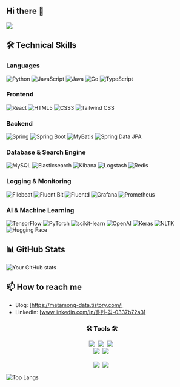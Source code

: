 ## Hi there 👋


<a href="https://hhpluscertificateofcompletion.oopy.io/">
  <img src="https://static.spartacodingclub.kr/hanghae99/plus/completion/badge_black.svg" />
</a>



## 🛠 Technical Skills
### Languages
![Python](https://img.shields.io/badge/-Python-3776AB?style=flat-square&logo=Python&logoColor=white)
![JavaScript](https://img.shields.io/badge/-JavaScript-F7DF1E?style=flat-square&logo=JavaScript&logoColor=black)
![Java](https://img.shields.io/badge/-Java-007396?style=flat-square&logo=Java&logoColor=white)
![Go](https://img.shields.io/badge/-Go-00ADD8?style=flat-square&logo=Go&logoColor=white)
![TypeScript](https://img.shields.io/badge/-TypeScript-3178C6?style=flat-square&logo=TypeScript&logoColor=white)

### Frontend
![React](https://img.shields.io/badge/-React-61DAFB?style=flat-square&logo=React&logoColor=black)
![HTML5](https://img.shields.io/badge/-HTML5-E34F26?style=flat-square&logo=HTML5&logoColor=white)
![CSS3](https://img.shields.io/badge/-CSS3-1572B6?style=flat-square&logo=CSS3&logoColor=white)
![Tailwind CSS](https://img.shields.io/badge/-Tailwind%20CSS-38B2AC?style=flat-square&logo=Tailwind-CSS&logoColor=white)

### Backend
![Spring](https://img.shields.io/badge/-Spring-6DB33F?style=flat-square&logo=Spring&logoColor=white)
![Spring Boot](https://img.shields.io/badge/-Spring%20Boot-6DB33F?style=flat-square&logo=Spring-Boot&logoColor=white)
![MyBatis](https://img.shields.io/badge/-MyBatis-000000?style=flat-square&logo=MyBatis&logoColor=white)
![Spring Data JPA](https://img.shields.io/badge/-Spring%20Data%20JPA-6DB33F?style=flat-square&logo=Spring&logoColor=white)

### Database & Search Engine
![MySQL](https://img.shields.io/badge/-MySQL-4479A1?style=flat-square&logo=MySQL&logoColor=white)
![Elasticsearch](https://img.shields.io/badge/-Elasticsearch-005571?style=flat-square&logo=Elasticsearch&logoColor=white)
![Kibana](https://img.shields.io/badge/-Kibana-005571?style=flat-square&logo=Kibana&logoColor=white)
![Logstash](https://img.shields.io/badge/-Logstash-005571?style=flat-square&logo=Logstash&logoColor=white)
![Redis](https://img.shields.io/badge/-Redis-DC382D?style=flat-square&logo=Redis&logoColor=white)

### Logging & Monitoring
![Filebeat](https://img.shields.io/badge/-Filebeat-005571?style=flat-square&logo=Elasticsearch&logoColor=white)
![Fluent Bit](https://img.shields.io/badge/-Fluent%20Bit-0E83C8?style=flat-square&logo=FluentBit&logoColor=white)
![Fluentd](https://img.shields.io/badge/-Fluentd-0E83C8?style=flat-square&logo=Fluentd&logoColor=white)
![Grafana](https://img.shields.io/badge/-Grafana-F46800?style=flat-square&logo=Grafana&logoColor=white)
![Prometheus](https://img.shields.io/badge/-Prometheus-E6522C?style=flat-square&logo=Prometheus&logoColor=white)



### AI & Machine Learning
![TensorFlow](https://img.shields.io/badge/-TensorFlow-FF6F00?style=flat-square&logo=TensorFlow&logoColor=white)
![PyTorch](https://img.shields.io/badge/-PyTorch-EE4C2C?style=flat-square&logo=PyTorch&logoColor=white)
![scikit-learn](https://img.shields.io/badge/-scikit%20learn-F7931E?style=flat-square&logo=scikit-learn&logoColor=white)
![OpenAI](https://img.shields.io/badge/-OpenAI-412991?style=flat-square&logo=OpenAI&logoColor=white)
![Keras](https://img.shields.io/badge/-Keras-D00000?style=flat-square&logo=Keras&logoColor=white)
![NLTK](https://img.shields.io/badge/-NLTK-3776AB?style=flat-square&logo=Python&logoColor=white)
![Hugging Face](https://img.shields.io/badge/-Hugging%20Face-FFD21E?style=flat-square&logo=Hugging-Face&logoColor=black)


## 📊 GitHub Stats
![Your GitHub stats](https://github-readme-stats.vercel.app/api?username=hyeondata&show_icons=true&theme=radical)

## 📫 How to reach me
- Blog: [https://metamong-data.tistory.com/]
- LinkedIn: [www.linkedin.com/in/용현-김-0337b72a3]

<h3 align="center">🛠 Tools 🛠</h3>
<div align="center">
  <img src="https://img.shields.io/badge/git-F05033.svg?style=for-the-badge&logo=git&logoColor=white" />&nbsp
  <img src="https://img.shields.io/badge/github-181717.svg?style=for-the-badge&logo=github&logoColor=white" />&nbsp
  <img src="https://img.shields.io/badge/Notion-F3F3F3.svg?style=for-the-badge&logo=notion&logoColor=black" />&nbsp
</div>

<div align="center">
  <img src="https://img.shields.io/badge/adobe%20photoshop-08253c.svg?style=for-the-badge&logo=adobe%20photoshop&logoColor=37abff" />&nbsp
  <img src="https://img.shields.io/badge/figma-F24E1E.svg?style=for-the-badge&logo=figma&logoColor=white" />&nbsp
</div>

<br>

<div align="center">
  <img src="https://img.shields.io/badge/VSCode-2C2C32.svg?style=for-the-badge&logo=visual-studio-code&logoColor=22ABF3" />&nbsp
  <img src="https://img.shields.io/badge/jupyter-2C2C32.svg?style=for-the-badge&logo=jupyter&logoColor=F37726" />&nbsp
<!--   <img src="https://img.shields.io/badge/Colab-2C2C32.svg?style=for-the-badge&logo=googlecolab&logoColor=F9AB00" />&nbsp -->
</div>

![Top Langs](https://github-readme-stats.vercel.app/api/top-langs/?username=hyeondata&layout=compact)


<!--
**hyeondata/hyeondata** is a ✨ _special_ ✨ repository because its `README.md` (this file) appears on your GitHub profile.

Here are some ideas to get you started:

- 🔭 I’m currently working on ...
- 🌱 I’m currently learning ...
- 👯 I’m looking to collaborate on ...
- 🤔 I’m looking for help with ...
- 💬 Ask me about ...
- 📫 How to reach me: ...
- 😄 Pronouns: ...
- ⚡ Fun fact: ...
-->
